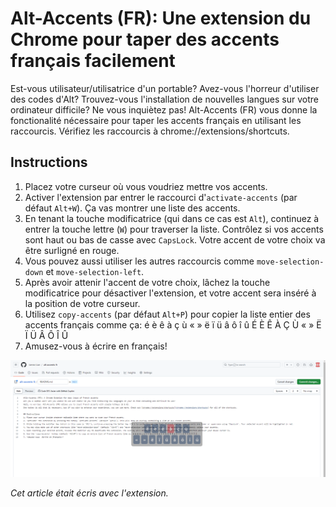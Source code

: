 # Alt-Accents (FR): Une extension du Chrome pour taper des accents français facilement
Est-vous utilisateur/utilisatrice d'un portable? Avez-vous l'horreur d'utiliser des codes d'Alt? Trouvez-vous l'installation de nouvelles langues sur votre ordinateur difficile? 
Ne vous inquiètez pas! Alt-Accents (FR) vous donne la fonctionalité nécessaire pour taper les accents français en utilisant les raccourcis. Vérifiez les raccourcis à chrome://extensions/shortcuts.

## Instructions
1. Placez votre curseur où vous voudriez mettre vos accents.
2. Activer l'extension par entrer le raccourci d'`activate-accents` (par défaut `Alt+W`). Ça vas montrer une liste des accents.
3. En tenant la touche modificatrice (qui dans ce cas est `Alt`), continuez à entrer la touche lettre (`W`) pour traverser la liste. Contrôlez si vos accents sont haut ou bas de casse avec `CapsLock`. Votre accent de votre choix va être surligné en rouge.
4. Vous pouvez aussi utiliser les autres raccourcis comme `move-selection-down` et `move-selection-left`.
5. Après avoir attenir l'accent de votre choix, lâchez la touche modificatrice pour désactiver l'extension, et votre accent sera inséré à la position de votre curseur.
6. Utilisez `copy-accents` (par défaut `Alt+P`) pour copier la liste entier des accents français comme ça: é è ê à ç ù « » ë ï ü â ô î û É È Ê À Ç Ù « » Ë Ï Ü Â Ô Î Û
7. Amusez-vous à écrire en français!

![](https://github.com/James-Lian/alt-accents-fr/blob/main/images/demo.png)

*Cet article était écris avec l'extension.*

